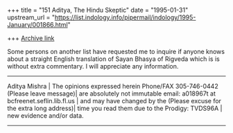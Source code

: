 +++
title = "151 Aditya, The Hindu Skeptic"
date = "1995-01-31"
upstream_url = "https://list.indology.info/pipermail/indology/1995-January/001866.html"

+++
[Archive link](https://list.indology.info/pipermail/indology/1995-January/001866.html)

Some persons on another list have requested me to inquire if anyone knows 
about a straight English translation of Sayan Bhasya of Rigveda which is 
is without extra commentary.
I will appreciate any information.
****************************************************************************
Aditya Mishra                                | The opinions expressed herein
Phone/FAX 305-746-0442 (Please leave message)| are absolutely not immutable
email: a018967t at bcfreenet.seflin.lib.fl.us   | and may have changed by the
   (Please excuse for the extra long address)| time you read them due to the
Prodigy: TVDS96A                             | new evidence and/or data.
****************************************************************************                                             








